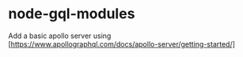 # node-gql-modules

Add a basic apollo server using [https://www.apollographql.com/docs/apollo-server/getting-started/]
